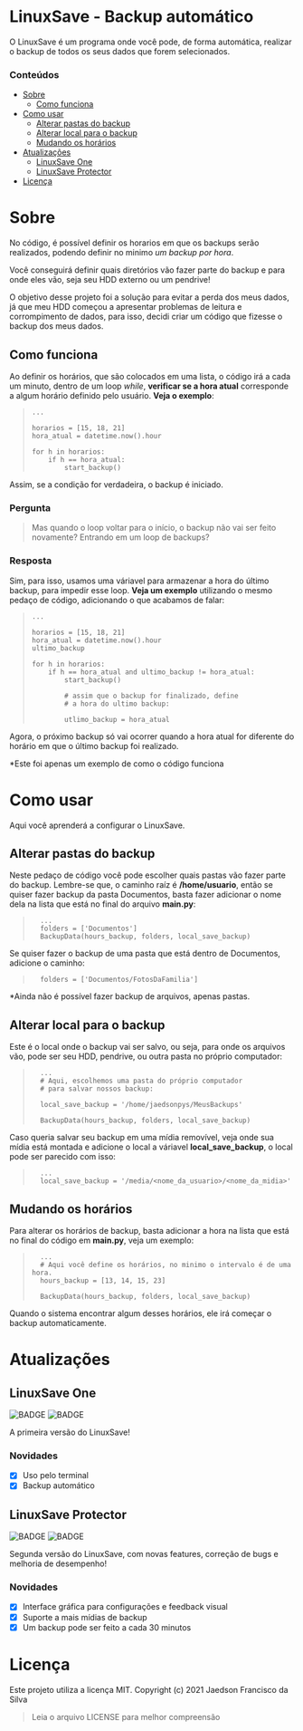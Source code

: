 # LinuxSave - Backup automático

O LinuxSave é um programa onde você pode, de forma automática, realizar o backup de todos os seus
dados que forem selecionados.

### Conteúdos

* [Sobre](#Sobre)
    * [Como funciona](#Como-funciona)
* [Como usar](#Como-usar)
    * [Alterar pastas do backup](#Alterar-pastas-do-backup)
    * [Alterar local para o backup](#Alterar-local-para-o-backup)
    * [Mudando os horários](#Mudando-os-horários)
* [Atualizações](#Atualizações)
    * [LinuxSave One](#LinuxSave-One)
    * [LinuxSave Protector](#LinuxSave-Protector)
* [Licença](#Licença)

# Sobre

No código, é possível definir os horarios em que os backups serão realizados, podendo definir no minimo *um backup por hora*.

Você conseguirá definir quais diretórios vão fazer parte do backup e para onde eles vão, seja seu HDD externo ou um pendrive!

O objetivo desse projeto foi a solução para evitar a perda dos meus dados, já que meu HDD começou a apresentar problemas de leitura e corrompimento de dados, para isso, decidi criar um código que fizesse o backup dos meus dados.

## Como funciona

Ao definir os horários, que são colocados em uma lista, o código irá a cada um minuto, dentro de um loop *while*, **verificar se a hora atual** corresponde a algum horário definido pelo usuário. **Veja o exemplo**:

>     ...
>
>     horarios = [15, 18, 21]
>     hora_atual = datetime.now().hour
>
>     for h in horarios:
>         if h == hora_atual:
>             start_backup()

Assim, se a condição for verdadeira, o backup é iniciado.

### Pergunta

> Mas quando o loop voltar para o início, o backup não vai ser feito novamente? Entrando em um loop de backups?

### Resposta

Sim, para isso, usamos uma váriavel para armazenar a hora do último backup, para impedir esse loop. **Veja um exemplo** utilizando o mesmo pedaço de código, adicionando o que acabamos de falar:

>     ...
>
>     horarios = [15, 18, 21]
>     hora_atual = datetime.now().hour
>     ultimo_backup
>
>     for h in horarios:
>         if h == hora_atual and ultimo_backup != hora_atual:
>             start_backup()
>
>             # assim que o backup for finalizado, define
>             # a hora do ultimo backup:
>
>             utlimo_backup = hora_atual

Agora, o próximo backup só vai ocorrer quando a hora atual for diferente do horário em que
o último backup foi realizado.

*Este foi apenas um exemplo de como o código funciona

# Como usar

Aqui você aprenderá a configurar o LinuxSave.

## Alterar pastas do backup

Neste pedaço de código você pode escolher quais pastas vão fazer parte do backup. Lembre-se que, o caminho raíz é
**/home/usuario**, então se quiser fazer backup da pasta Documentos, basta fazer adicionar o nome dela na lista que está no final do arquivo **main.py**:

>       ...
>       folders = ['Documentos']
>       BackupData(hours_backup, folders, local_save_backup)

Se quiser fazer o backup de uma pasta que está dentro de Documentos, adicione o caminho:

>       folders = ['Documentos/FotosDaFamilia']

*Ainda não é possível fazer backup de arquivos, apenas pastas.

## Alterar local para o backup

Este é o local onde o backup vai ser salvo, ou seja, para onde os arquivos vão, pode ser seu HDD, pendrive, ou outra pasta no próprio computador:

>       ...
>       # Aqui, escolhemos uma pasta do próprio computador
>       # para salvar nossos backup:
>
>       local_save_backup = '/home/jaedsonpys/MeusBackups'
>
>       BackupData(hours_backup, folders, local_save_backup)

Caso queria salvar seu backup em uma mídia removível, veja onde sua mídia está montada e adicione o local a váriavel **local_save_backup**, o local pode ser parecido com isso:

>       ...
>       local_save_backup = '/media/<nome_da_usuario>/<nome_da_midia>'

## Mudando os horários

Para alterar os horários de backup, basta adicionar a hora na lista que está no final do código em **main.py**, veja um exemplo:

>       ...
>       # Aqui você define os horários, no minimo o intervalo é de uma hora.
>       hours_backup = [13, 14, 15, 23]
>
>       BackupData(hours_backup, folders, local_save_backup)

Quando o sistema encontrar algum desses horários, ele irá começar o backup automaticamente.

# Atualizações

## LinuxSave One

![BADGE](https://img.shields.io/badge/status-finalizado-green)
![BADGE](https://img.shields.io/badge/versão-1.0-blue)

A primeira versão do LinuxSave!

### Novidades

* [x] Uso pelo terminal
* [x] Backup automático

## LinuxSave Protector

![BADGE](https://img.shields.io/badge/status-em%20planejamento-orange)
![BADGE](https://img.shields.io/badge/versão-2.0-blue)

Segunda versão do LinuxSave, com novas features, correção de bugs e melhoria de desempenho!

### Novidades

* [x] Interface gráfica para configurações e feedback visual
* [x] Suporte a mais mídias de backup
* [x] Um backup pode ser feito a cada 30 minutos

# Licença

Este projeto utiliza a licença MIT.
Copyright (c) 2021 Jaedson Francisco da Silva

> Leia o arquivo LICENSE para melhor compreensão